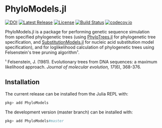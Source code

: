 # PhyloModels.jl
[![DOI](https://zenodo.org/badge/75206540.svg)](https://zenodo.org/badge/latestdoi/75206540)
[![Latest Release](https://img.shields.io/github/release/jangevaare/PhyloModels.jl.svg)](https://github.com/jangevaare/PhyloModels.jl/releases/latest)
[![License](https://img.shields.io/badge/license-MIT-green.svg)](https://github.com/jangevaare/PhyloModels.jl/blob/master/LICENSE)
[![Build Status](https://travis-ci.org/jangevaare/PhyloModels.jl.svg?branch=master)](https://travis-ci.org/jangevaare/PhyloModels.jl)
[![codecov.io](http://codecov.io/github/jangevaare/PhyloModels.jl/coverage.svg?branch=master)](http://codecov.io/github/jangevaare/PhyloModels.jl?branch=master)

PhyloModels.jl is a package for performing genetic sequence simulation from specified phylogenetic trees (using [PhyloTrees.jl](https://github.com/jangevaare/PhyloTrees.jl) for phylogenetic tree specification, and [SubstitutionModels.jl](https://github.com/BioJulia/SubstitutionModels.jl) for nucleic acid substitution model specification), and for loglikelihood calculation of phylogenetic trees using Felsenstein's tree pruning algorithm¹.

¹ Felsenstein, J. (1981). Evolutionary trees from DNA sequences: a maximum likelihood approach. *Journal of molecular evolution, 17*(6), 368-376.

## Installation

The current release can be installed from the Julia REPL with:

```julia
pkg> add PhyloModels
```

The development version (master branch) can be installed with:

```julia
pkg> add PhyloModels#master
```
